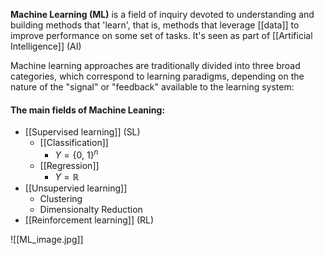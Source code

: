 **Machine Learning (ML)** is a field of inquiry devoted to understanding and building methods that 'learn', that is, methods that leverage [[data]] to improve performance on some set of tasks. It's seen as part of [[Artificial Intelligence]] (AI)

Machine learning approaches are traditionally divided into three broad categories, which correspond to learning paradigms, depending on the nature of the "signal" or "feedback" available to the learning system:

#### The main fields of Machine Leaning:

* [[Supervised learning]] (SL)
	* [[Classification]]
		* $Y = \{0,\ 1\}^n$
	* [[Regression]]
		* $Y = \mathbb{R}$
* [[Unsupervied learning]]
	* Clustering
	* Dimensionalty Reduction
* [[Reinforcement learning]] (RL)


![[ML_image.jpg]]
